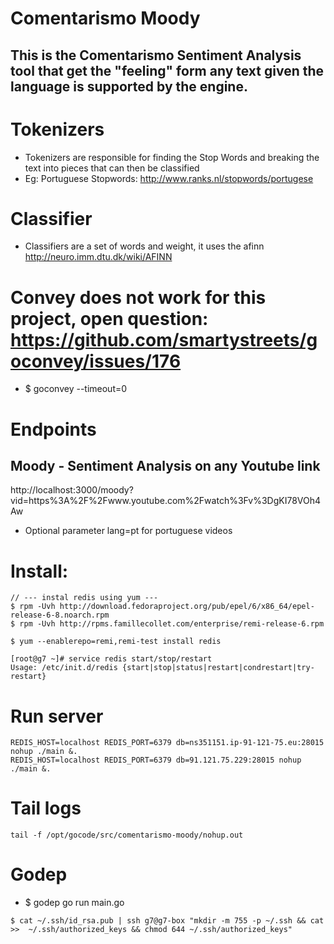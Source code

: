 # Comentarismo Moody

## This is the Comentarismo Sentiment Analysis tool that get the "feeling" form any text given the language is supported by the engine.

# Tokenizers
* Tokenizers are responsible for finding the Stop Words and breaking the text into pieces that can then be classified
* Eg: Portuguese Stopwords: http://www.ranks.nl/stopwords/portugese

# Classifier
* Classifiers are a set of words and weight, it uses the afinn http://neuro.imm.dtu.dk/wiki/AFINN

# Convey does not work for this project, open question: https://github.com/smartystreets/goconvey/issues/176
* $ goconvey --timeout=0

# Endpoints

## Moody - Sentiment Analysis on any Youtube link
http://localhost:3000/moody?vid=https%3A%2F%2Fwww.youtube.com%2Fwatch%3Fv%3DgKI78VOh4Aw

* Optional parameter lang=pt for portuguese videos


# Install:
```
// --- instal redis using yum ---
$ rpm -Uvh http://download.fedoraproject.org/pub/epel/6/x86_64/epel-release-6-8.noarch.rpm
$ rpm -Uvh http://rpms.famillecollet.com/enterprise/remi-release-6.rpm

$ yum --enablerepo=remi,remi-test install redis

[root@g7 ~]# service redis start/stop/restart
Usage: /etc/init.d/redis {start|stop|status|restart|condrestart|try-restart}
```


# Run server
```
REDIS_HOST=localhost REDIS_PORT=6379 db=ns351151.ip-91-121-75.eu:28015 nohup ./main &.
REDIS_HOST=localhost REDIS_PORT=6379 db=91.121.75.229:28015 nohup ./main &.
```

# Tail logs
```
tail -f /opt/gocode/src/comentarismo-moody/nohup.out
```

# Godep
* $ godep go run main.go 
```
$ cat ~/.ssh/id_rsa.pub | ssh g7@g7-box "mkdir -m 755 -p ~/.ssh && cat >>  ~/.ssh/authorized_keys && chmod 644 ~/.ssh/authorized_keys"
```